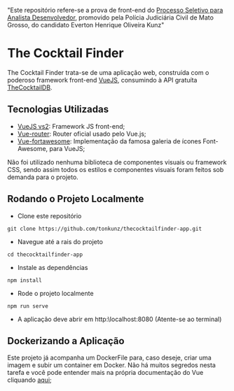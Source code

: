 "Este repositório refere-se a prova de front-end do [Processo Seletivo para Analista Desenvolvedor](https://drive.google.com/file/d/1u18xzDJv15Nbp8Y0VkAg_vlbxMjgzReL/view), promovido pela Polícia Judiciária Civil de Mato Grosso, do candidato Everton Henrique Oliveira Kunz"

# The Cocktail Finder

The Cocktail Finder trata-se de uma aplicação web, construída com o poderoso framework front-end [VueJS](https://vuejs.org/), consumindo à API gratuíta [TheCocktailDB](https://www.thecocktaildb.com/api.php).

## Tecnologias Utilizadas

 - [VueJS vs2](https://vuejs.org/): Framework JS front-end;
 - [Vue-router](https://router.vuejs.org/): Router oficial usado pelo Vue.js;
 - [Vue-fortawesome](https://www.npmjs.com/package/@fortawesome/vue-fontawesome): Implementação da famosa galeria de ícones Font-Awesome, para VueJS;

 Não foi utilizado nenhuma biblioteca de componentes visuais ou framework CSS, sendo assim todos os estilos e componentes visuais foram feitos sob demanda para o projeto.

## Rodando o Projeto Localmente

 - Clone este repositório 
 ```
 git clone https://github.com/tonkunz/thecocktailfinder-app.git
 ```

- Navegue até a rais do projeto
```
cd thecocktailfinder-app
```

- Instale as dependências
```
npm install
```

- Rode o projeto localmente
```
npm run serve
```

- A aplicação deve abrir em http:\\localhost:8080 (Atente-se ao terminal)


## Dockerizando a Aplicação

Este projeto já acompanha um DockerFile para, caso deseje, criar uma imagem e subir um container em Docker. Não há muitos segredos nesta tarefa e você pode entender mais na própria documentação do Vue cliquando [aqui](https://br.vuejs.org/v2/cookbook/dockerize-vuejs-app.html);
